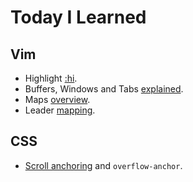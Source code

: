 # Today I Learned

## Vim

- Highlight [:hi](./entries/2020-07-31-hi.md).
- Buffers, Windows and Tabs [explained](./entries/2021-03-09-buffers-windows-tabs.md).
- Maps [overview](./entries/2021-03-10-vim-maps.md).
- Leader [mapping](./entries/2021-03-11-leader.md).

## CSS

- [Scroll anchoring](./entries/2020-08-05-overflow-anchor.md) and `overflow-anchor`.
